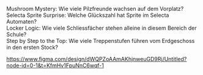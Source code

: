 Mushroom Mystery: 
Wie viele Pilzfreunde wachsen auf dem Vorplatz? <br>
Selecta Sprite Surprise:
Welche Glückszahl hat Sprite im Selecta Automaten? <br>
Locker Logic:
Wie viele Schliessfächer stehen alleine in diesem Bereich der Schule? <br>
Step by Step to the Top:
Wie viele Treppenstufen führen vom Erdgeschoss in den ersten Stock? <br>

https://www.figma.com/design/dWQPZoAAmAKhjnweuGD9Rj/Untitled?node-id=0-1&t=KfmHv1FpuNnC6wqf-1
